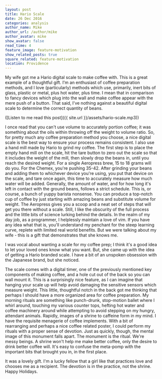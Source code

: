 ```yaml
---
layout: post
title: Hario Scale
date: 26 Dec 2016
categories: analysis
author_name: Mike
author_url: /author/mike
author_avatar: mike
show_avatar: false
read_time: 4
feature_image: feature-motivation
show_related_posts: true
square_related: feature-motivation
location: Providence
---
```


My wife got me a Hario digital scale to make coffee with. This is a great example of a thoughtful gift. I'm an enthusiast of coffee preparation methods, and I love (particularly) methods which use, primarily, inert bits of glass, plastic or metal, plus hot water, plus time. I mean that in comparison to fancy devices which plug into the wall and make coffee appear with the mere push of a button. That said, I've nothing against a beautiful digital scale to determine the correct quantity of beans.

([Listen to me read this post]({{ site.url }}/assets/hario-scale.mp3))

I once read that you can't use volume to accurately portion coffee; it was something about the oils within throwing off the weight to volume ratio. So, for pretty much any coffee preparation method you choose, a nice digital scale is the best way to ensure your process remains consistent. I also use a hand mill made by Hario to grind my coffee. The first step is to place the empty hand mill on the scale, hit the tare button to zero out the scale so that it includes the weight of the mill, then slowly drop the beans in, until you reach the desired weight. For a single Aeropress brew, 15 to 18 grams will do you. For the Chemex, you're pushing 35-42. After grinding your beans and adding them to whichever device you're using, you put that device on the scale, and tare once again, this time to accurately measure how much water will be added. Generally, the amount of water, and for how long it's left in contact with the ground beans, follows a strict schedule. This is, or course, a bunch of yuppy barista nonsense. You can produce a top-notch cup of coffee by just starting with amazing beans and substitute volume for weight. The Aeropress gives you a scoop and a neat set of steps that will get you there without a scale. Still, I like the obscurity of the full process and the little bits of science lurking behind the details. In the realm of my day job, as a programmer, I helplessly maintain a love of vim. If you have any idea what that is, you'll understand my penchant for the steep learning curve, replete with limited real world benefits. But we were talking about my wife - this is a gift that demonstrates that she knows me.

I was vocal about wanting a scale for my coffee prep; I think it's a good idea to let your loved ones know what you want. But, she came up with the idea of getting a Hario branded scale. I have a bit of an unspoken obsession with the Japanese brand, but she noticed.

The scale comes with a digital timer, one of the previously mentioned key components of making coffee, and a hole cut out of the back so you can wall mount it. This is a surprisingly nice feature, as I can imagine that hanging your scale up will help avoid damaging the sensitive sensors which measure weight. This little, thoughtful notch in the back got me thinking that perhaps I should have a more organized area for coffee preparation. My morning rituals are something like punch-drunk, stop-motion ballet where I whirl around, touching my various counter tops, hefting hot water and coffee machinery around while attempting to avoid stepping on my hungry, attendant animals. Rapidly, images of a shrine to caffeine form in my mind. I have the requisite menagerie of coffee implements. With a bit of rearranging and perhaps a nice coffee related poster, I could perform my rituals with a proper sense of devotion. Just as quickly, though, the mental image of this monument falls apart. The monument is the ritual. We're messy beings. A shrine won't help me make better coffee, only the desire to drink better coffee will. It's easy to confuse the meta-pomp with the important bits that brought you in, in the first place.

It was a lovely gift. I'm a lucky fellow that a girl like that practices love and chooses me as a recipient. The devotion is in the practice, not the shrine. Happy Holidays.
